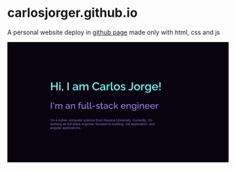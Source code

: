 # carlosjorger.github.io
A personal website deploy in [github page](https://carlosjorger.github.io/) made only with html, css and js

![demo](./images/demo.jpg)